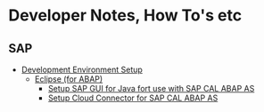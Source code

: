 # Developer Notes, How To's etc

## SAP

- [Development Environment Setup](https://github.com/aawa69/Notes/tree/main/SAP/Dev_Setup)
  - [Eclipse (for ABAP)](https://github.com/aawa69/Notes/tree/main/SAP/Dev_Setup/Eclipse)
    - [Setup SAP GUI for Java fort use with SAP CAL ABAP AS](https://github.com/aawa69/Notes/blob/main/SAP/Dev_Setup/Eclipse/sap-gui-for-java-on-sap-cal-as-abap.md)  
    - [Setup Cloud Connector for SAP CAL ABAP AS](https://github.com/aawa69/Notes/blob/main/SAP/Dev_Setup/Eclipse/setup-cloud-connectorfor-sap-cal-as-abap.md)  
